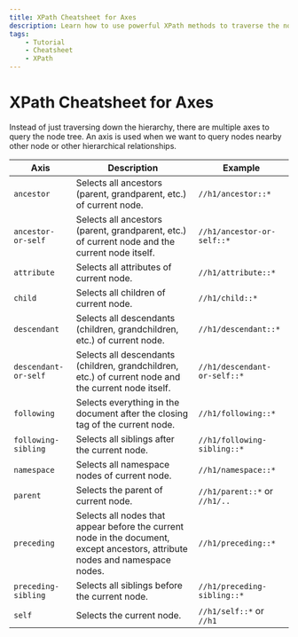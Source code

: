 ```yaml
---
title: XPath Cheatsheet for Axes
description: Learn how to use powerful XPath methods to traverse the node tree and query hierarchical relationships. Includes code examples for beginners and advanced users.
tags:
    - Tutorial
    - Cheatsheet
    - XPath
---
```


# XPath Cheatsheet for Axes
Instead of just traversing down the hierarchy, there are multiple axes to query the node tree. An axis is used when we want to query nodes nearby other node or other hierarchical relationships.

| Axis | Description | Example |
| ---- | ----------- | ------- |
| `ancestor` | Selects all ancestors (parent, grandparent, etc.) of current node. | `//h1/ancestor::*` |
| `ancestor-or-self` | Selects all ancestors (parent, grandparent, etc.) of current node and the current node itself. | `//h1/ancestor-or-self::*` |
| `attribute` | Selects all attributes of current node. | `//h1/attribute::*` |
| `child` | Selects all children of current node. | `//h1/child::*` |
| `descendant` | Selects all descendants (children, grandchildren, etc.) of current node. | `//h1/descendant::*` |
| `descendant-or-self` | Selects all descendants (children, grandchildren, etc.) of current node and the current node itself. | `//h1/descendant-or-self::*` |
| `following` | Selects everything in the document after the closing tag of the current node. | `//h1/following::*` |
| `following-sibling` | Selects all siblings after the current node. | `//h1/following-sibling::*` |
| `namespace` | Selects all namespace nodes of current node. | `//h1/namespace::*` |
| `parent` | Selects the parent of current node. | `//h1/parent::*` or `//h1/..` |
| `preceding` | Selects all nodes that appear before the current node in the document, except ancestors, attribute nodes and namespace nodes. | `//h1/preceding::*` |
| `preceding-sibling` | Selects all siblings before the current node. | `//h1/preceding-sibling::*` |
| `self` | Selects the current node. | `//h1/self::*` or `//h1` |
